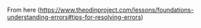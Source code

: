 From here (https://www.theodinproject.com/lessons/foundations-understanding-errors#tips-for-resolving-errors)